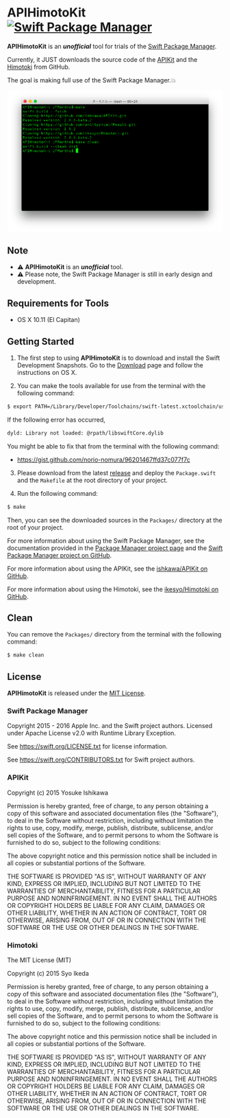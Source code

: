 # APIHimotoKit [![Swift Package Manager](https://img.shields.io/badge/Swift%20Package%20Manager-compatible-brightgreen.svg)](https://github.com/apple/swift-package-manager)

__APIHimotoKit__ is an ___unofficial___ tool for trials of the [Swift Package Manager](https://github.com/apple/swift-package-manager/blob/master/README.md).

Currently, it JUST downloads the source code of the [APIKit](https://github.com/ishkawa/APIKit) and the [Himotoki](https://github.com/ikesyo/Himotoki) from GitHub.

The goal is making full use of the Swift Package Manager.💥

<img src="./Documentation/Images/screenshot.png">

## Note

- ⚠️ __APIHimotoKit__ is an ___unofficial___ tool. 
- ⚠️ Please note, the Swift Package Manager is still in early design and development.

## Requirements for Tools

- OS X 10.11 (El Capitan)

## Getting Started

1. The first step to using __APIHimotoKit__ is to download and install the Swift Development Snapshots. Go to the [Download](https://swift.org/download/#snapshots) page and follow the instructions on OS X.

2. You can make the tools available for use from the terminal with the following command:
  
  ```bash
  $ export PATH=/Library/Developer/Toolchains/swift-latest.xctoolchain/usr/bin:"${PATH}"
  ```
  If the following error has occurred,

  ```bash
  dyld: Library not loaded: @rpath/libswiftCore.dylib
  ```
  
  You might be able to fix that from the terminal with the following command:
  
  - https://gist.github.com/norio-nomura/96201467ffd37c077f7c
  
3. Please download from the latest [release](https://github.com/JPMartha/APIHimotoKit/releases) and deploy the `Package.swift` and the `Makefile` at the root directory of your project. 

4. Run the following command:

  ```bash
  $ make
  ```
  
  Then, you can see the downloaded sources in the `Packages/` directory at the root of your project.
    
  For more information about using the Swift Package Manager, see the documentation provided in the [Package Manager project page](https://swift.org/package-manager/) and the [Swift Package Manager project on GitHub](https://github.com/apple/swift-package-manager).
  
  For more information about using the APIKit, see the [ishkawa/APIKit on GitHub](https://github.com/ishkawa/APIKit).
  
  For more information about using the Himotoki, see the [ikesyo/Himotoki on GitHub](https://github.com/ikesyo/Himotoki).
  
## Clean

  You can remove the `Packages/` directory from the terminal with the following command:
  
  ```bash
  $ make clean
  ```

## License

__APIHimotoKit__ is released under the [MIT License](LICENSE.md).

### Swift Package Manager

Copyright 2015 - 2016 Apple Inc. and the Swift project authors. Licensed under Apache License v2.0 with Runtime Library Exception.

See https://swift.org/LICENSE.txt for license information.

See https://swift.org/CONTRIBUTORS.txt for Swift project authors.

### APIKit

Copyright (c) 2015 Yosuke Ishikawa

Permission is hereby granted, free of charge, to any person obtaining a copy of this software and associated documentation files (the "Software"), to deal in the Software without restriction, including without limitation the rights to use, copy, modify, merge, publish, distribute, sublicense, and/or sell copies of the Software, and to permit persons to whom the Software is furnished to do so, subject to the following conditions:

The above copyright notice and this permission notice shall be included in all copies or substantial portions of the Software.

THE SOFTWARE IS PROVIDED "AS IS", WITHOUT WARRANTY OF ANY KIND, EXPRESS OR IMPLIED, INCLUDING BUT NOT LIMITED TO THE WARRANTIES OF MERCHANTABILITY, FITNESS FOR A PARTICULAR PURPOSE AND NONINFRINGEMENT. IN NO EVENT SHALL THE AUTHORS OR COPYRIGHT HOLDERS BE LIABLE FOR ANY CLAIM, DAMAGES OR OTHER LIABILITY, WHETHER IN AN ACTION OF CONTRACT, TORT OR OTHERWISE, ARISING FROM, OUT OF OR IN CONNECTION WITH THE SOFTWARE OR THE USE OR OTHER DEALINGS IN THE SOFTWARE.

### Himotoki

The MIT License (MIT)

Copyright (c) 2015 Syo Ikeda

Permission is hereby granted, free of charge, to any person obtaining a copy of this software and associated documentation files (the "Software"), to deal in the Software without restriction, including without limitation the rights to use, copy, modify, merge, publish, distribute, sublicense, and/or sell copies of the Software, and to permit persons to whom the Software is furnished to do so, subject to the following conditions:

The above copyright notice and this permission notice shall be included in all copies or substantial portions of the Software.

THE SOFTWARE IS PROVIDED "AS IS", WITHOUT WARRANTY OF ANY KIND, EXPRESS OR IMPLIED, INCLUDING BUT NOT LIMITED TO THE WARRANTIES OF MERCHANTABILITY, FITNESS FOR A PARTICULAR PURPOSE AND NONINFRINGEMENT. IN NO EVENT SHALL THE AUTHORS OR COPYRIGHT HOLDERS BE LIABLE FOR ANY CLAIM, DAMAGES OR OTHER LIABILITY, WHETHER IN AN ACTION OF CONTRACT, TORT OR OTHERWISE, ARISING FROM, OUT OF OR IN CONNECTION WITH THE SOFTWARE OR THE USE OR OTHER DEALINGS IN THE SOFTWARE.

